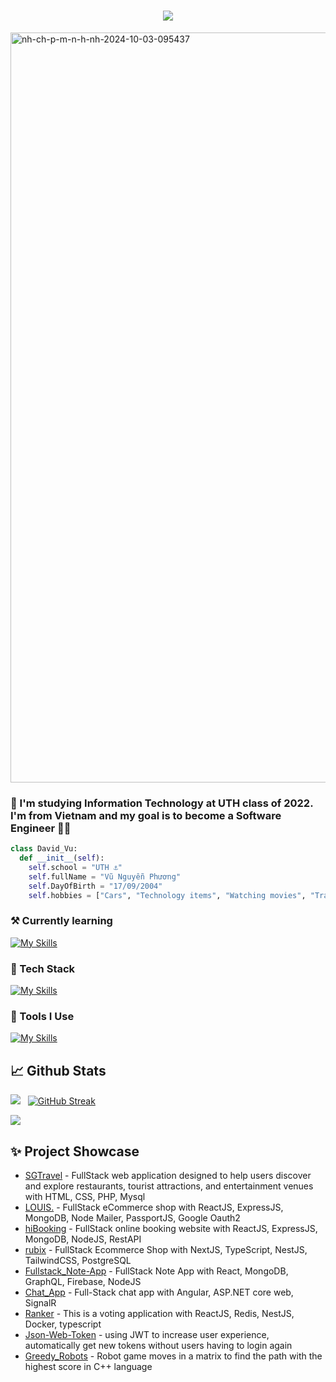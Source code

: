 <h1 align="center">
    <img src="https://readme-typing-svg.herokuapp.com/?font=Righteous&size=35&center=true&vCenter=true&width=900&height=70&duration=5000&lines=👋+Hi+my+name+is+Phuong,+I'm+a+Full+Stack+Developer!;" />
</h1>
<a href="https://ibb.co/ydVb2Pm"><img src="https://i.ibb.co/WGsYC5N/nh-ch-p-m-n-h-nh-2024-10-03-095437.png" alt="nh-ch-p-m-n-h-nh-2024-10-03-095437" border="0" width="1200px" align="center"></a>

<h3>👨 I'm studying Information Technology at UTH class of 2022. I'm from Vietnam and my goal is to become a Software Engineer 🧑‍💻 </h3>
 
```python
class David_Vu:
  def __init__(self):
    self.school = "UTH ⚓"
    self.fullName = "Vũ Nguyễn Phương"
    self.DayOfBirth = "17/09/2004"
    self.hobbies = ["Cars", "Technology items", "Watching movies", "Traveling", "Investing" ]
```
 
### ⚒  Currently learning</h1>
[![My Skills](https://skillicons.dev/icons?i=angular,go,rabbitmq,nestjs,redis,next,aws,jest)](https://skillicons.dev) 

### 🍉 Tech Stack    
[![My Skills](https://skillicons.dev/icons?i=php,react,next,angular,tailwindcss,materialui,styledcomponents,redux,html,css,js,cpp,ts,java,python,jquery,scss,express,nestjs,nodejs,graphql,apollo,vite,arduino,go)](https://skillicons.dev)

###  🔨 Tools I Use
[![My Skills](https://skillicons.dev/icons?i=mysql,redis,postgres,mongodb,docker,npm,babel,vite,netlify,aws,figma,github,gitlab,git,firebase,cloudflare,gcp,githubactions,postman,unity,jest,anaconda)](https://skillicons.dev)

## 📈 Github Stats

<img src="https://github-readme-stats.vercel.app/api?username=vuphuong1794&theme=tokyonight&show_icons=true&count_private=true"> &nbsp; [![GitHub Streak](http://github-readme-streak-stats.herokuapp.com?user=vuphuong1794&theme=tokyonight&date_format=M%20j%5B%2C%20Y%5D)](https://git.io/streak-stats)

<img src="https://github-readme-stats.vercel.app/api/top-langs/?username=vuphuong1794&theme=tokyonight&layout=compact&langs_count=10">

## ✨ Project Showcase
* [SGTravel](https://github.com/vuphuong1794/SGTravel) - FullStack web application designed to help users discover and explore restaurants, tourist attractions, and entertainment venues with HTML, CSS, PHP, Mysql
* [LOUIS.](https://github.com/vuphuong1794/louis) - FullStack eCommerce shop with ReactJS, ExpressJS, MongoDB, Node Mailer, PassportJS, Google Oauth2
* [hiBooking](https://github.com/vuphuong1794/HiBooking) - FullStack online booking website with ReactJS, ExpressJS, MongoDB, NodeJS, RestAPI
* [rubix](https://github.com/vuphuong1794/rubix) - FullStack Ecommerce Shop with NextJS, TypeScript, NestJS, TailwindCSS, PostgreSQL
* [Fullstack_Note-App](https://github.com/vuphuong1794/Fullstack_Note-App) - FullStack Note App with React, MongoDB, GraphQL, Firebase, NodeJS
* [Chat_App](https://github.com/vuphuong1794/Chat_App) - Full-Stack chat app with Angular, ASP.NET core web, SignalR
* [Ranker](https://github.com/vuphuong1794/Ranked-choice-voting) - This is a voting application with ReactJS, Redis, NestJS, Docker, typescript
* [Json-Web-Token](https://github.com/vuphuong1794/Json-Web-Token) - using JWT to increase user experience, automatically get new tokens without users having to login again
* [Greedy_Robots](https://github.com/vuphuong1794/Greedy_Robots) - Robot game moves in a matrix to find the path with the highest score in C++ language
